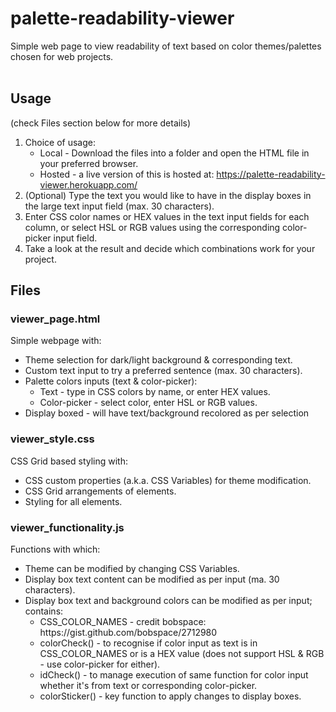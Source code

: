 # palette-readability-viewer
Simple web page to view readability of text based on color themes/palettes chosen for web projects.
<br /><br />

## Usage
(check Files section below for more details)
<ol>
  <li>Choice of usage:
    <ul>
      <li>Local - Download the files into a folder and open the HTML file in your preferred browser.</li>
      <li>Hosted - a live version of this is hosted at: <a href="https://palette-readability-viewer.herokuapp.com/">https://palette-readability-viewer.herokuapp.com/</a></li>
    </ul>
  <li>(Optional) Type the text you would like to have in the display boxes in the large text input field (max. 30 characters).</li>
  <li>Enter CSS color names or HEX values in the text input fields for each column, or select HSL or RGB values using the corresponding color-picker input field.</li>
  <li>Take a look at the result and decide which combinations work for your project.</li>
</ol>


## Files
### viewer_page.html
Simple webpage with:
<ul>
  <li>Theme selection for dark/light background & corresponding text.</li>
  <li>Custom text input to try a preferred sentence (max. 30 characters).</li>
  <li>Palette colors inputs (text & color-picker):
    <ul>
      <li>Text - type in CSS colors by name, or enter HEX values.</li>
      <li>Color-picker - select color, enter HSL or RGB values.</li>
    </ul>
  </li>
  <li>Display boxed - will have text/background recolored as per selection</li>
</ul>

### viewer_style.css
CSS Grid based styling with:
<ul>
  <li>CSS custom properties (a.k.a. CSS Variables) for theme modification.</li>
  <li>CSS Grid arrangements of elements.</li>
  <li>Styling for all elements.</li>
</ul>

### viewer_functionality.js
Functions with which:
<ul>
  <li>Theme can be modified by changing CSS Variables.</li>
  <li>Display box text content can be modified as per input (ma. 30 characters).</li>
  <li>Display box text and background colors can be modified as per input; contains:
    <ul>
      <li>CSS_COLOR_NAMES - credit bobspace: https://gist.github.com/bobspace/2712980</li>
      <li>colorCheck() - to recognise if color input as text is in CSS_COLOR_NAMES or is a HEX value (does not support HSL & RGB - use color-picker for either).</li>
      <li>idCheck() - to manage execution of same function for color input whether it's from text or corresponding color-picker.</li>
      <li>colorSticker() - key function to apply changes to display boxes.</li>
    </ul>
  </li>
</ul>
